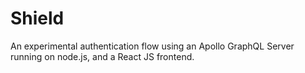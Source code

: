 # Shield

An experimental authentication flow using an Apollo GraphQL Server running on node.js, and a React JS frontend.
